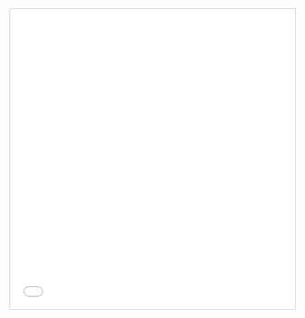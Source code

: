 <iframe src="//www.slideshare.net/slideshow/embed_code/key/ytKdedTM0jRimj" width="100%" height="530" frameborder="0" marginwidth="0" marginheight="0" scrolling="no" style="border:1px solid #CCC; border-width:1px; margin-bottom:5px; max-width: 100%;" allowfullscreen> </iframe> 
